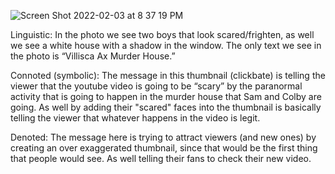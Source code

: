 ![Screen Shot 2022-02-03 at 8 37 19 PM](https://user-images.githubusercontent.com/97710495/152463925-dc3168bc-97b9-4898-8d9d-fdc980f48f1c.png)


Linguistic: In the photo we see two boys that look scared/frighten, as well we see a white house with a shadow in the window. The only text we see in the photo is “Villisca Ax Murder House.”

Connoted (symbolic): The message in this thumbnail (clickbate) is telling the viewer that the youtube video is going to be “scary” by the paranormal activity that is going to happen in the murder house that Sam and Colby are going. As well by adding their "scared" faces into the thumbnail is basically telling the viewer that whatever happens in the video is legit. 

Denoted: The message here is trying to attract viewers (and new ones) by creating an over exaggerated thumbnail, since that would be the first thing that people would see. As well telling their fans to check their new video.
